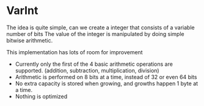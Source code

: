# VarInt
The idea is quite simple, can we create a integer that consists of a variable number of bits
The value of the integer is manipulated by doing simple bitwise arithmetic.

This implementation has lots of room for improvement
- Currently only the first of the 4 basic arithmetic operations are supported. (addition, subtraction, multiplication, division)
- Arithmetic is performed on 8 bits at a time, instead of 32 or even 64 bits
- No extra capacity is stored when growing, and growths happen 1 byte at a time.
- Nothing is optimized
